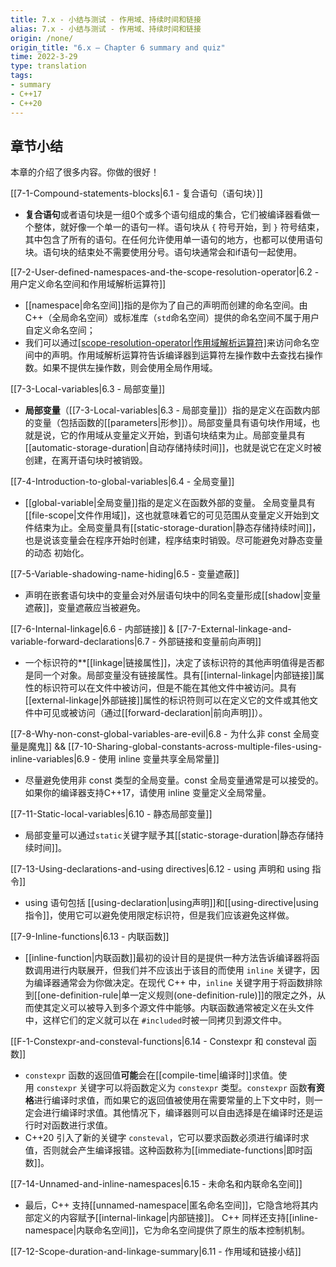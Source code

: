 ```yaml
---
title: 7.x - 小结与测试 - 作用域、持续时间和链接
alias: 7.x - 小结与测试 - 作用域、持续时间和链接
origin: /none/
origin_title: "6.x — Chapter 6 summary and quiz"
time: 2022-3-29
type: translation
tags:
- summary
- C++17
- C++20
---
```


## 章节小结

本章的介绍了很多内容。你做的很好！

[[7-1-Compound-statements-blocks|6.1 - 复合语句（语句块）]]

- **复合语句**或者语句块是一组0个或多个语句组成的集合，它们被编译器看做一个整体，就好像一个单一的语句一样。语句块从 `{` 符号开始，到 `}` 符号结束，其中包含了所有的语句。在任何允许使用单一语句的地方，也都可以使用语句块。语句块的结束处不需要使用分号。语句块通常会和if语句一起使用。

[[7-2-User-defined-namespaces-and-the-scope-resolution-operator|6.2 - 用户定义命名空间和作用域解析运算符]]

- [[namespace|命名空间]]指的是你为了自己的声明而创建的命名空间。由C++（全局命名空间）或标准库（`std`命名空间）提供的命名空间不属于用户自定义命名空间；
- 我们可以通过[[scope-resolution-operator|作用域解析运算符]](`::`)来访问命名空间中的声明。作用域解析运算符告诉编译器到运算符左操作数中去查找右操作数。如果不提供左操作数，则会使用全局作用域。

[[7-3-Local-variables|6.3 - 局部变量]]

- **局部变量**（[[7-3-Local-variables|6.3 - 局部变量]]）指的是定义在函数内部的变量（包括函数的[[parameters|形参]]）。局部变量具有语句块作用域，也就是说，它的作用域从变量定义开始，到语句块结束为止。局部变量具有[[automatic-storage-duration|自动存储持续时间]]，也就是说它在定义时被创建，在离开语句块时被销毁。

[[7-4-Introduction-to-global-variables|6.4 - 全局变量]]

- [[global-variable|全局变量]]指的是定义在函数外部的变量。 全局变量具有[[file-scope|文件作用域]]，这也就意味着它的可见范围从变量定义开始到文件结束为止。全局变量具有[[static-storage-duration|静态存储持续时间]]，也是说该变量会在程序开始时创建，程序结束时销毁。尽可能避免对静态变量的动态 初始化。

[[7-5-Variable-shadowing-name-hiding|6.5 - 变量遮蔽]]

- 声明在嵌套语句块中的变量会对外层语句块中的同名变量形成[[shadow|变量遮蔽]]，变量遮蔽应当被避免。

[[7-6-Internal-linkage|6.6 - 内部链接]] & [[7-7-External-linkage-and-variable-forward-declarations|6.7 - 外部链接和变量前向声明]]

- 一个标识符的**[[linkage|链接属性]]，决定了该标识符的其他声明值得是否都是同一个对象。局部变量没有链接属性。具有[[internal-linkage|内部链接]]属性的标识符可以在文件中被访问，但是不能在其他文件中被访问。具有[[external-linkage|外部链接]]属性的标识符则可以在定义它的文件或其他文件中可见或被访问（通过[[forward-declaration|前向声明]]）。

[[7-8-Why-non-const-global-variables-are-evil|6.8 - 为什么非 const 全局变量是魔鬼]] && [[7-10-Sharing-global-constants-across-multiple-files-using-inline-variables|6.9 - 使用 inline 变量共享全局常量]]

- 尽量避免使用非 const 类型的全局变量。const 全局变量通常是可以接受的。如果你的编译器支持C++17，请使用 inline 变量定义全局常量。

[[7-11-Static-local-variables|6.10 - 静态局部变量]]

- 局部变量可以通过`static`关键字赋予其[[static-storage-duration|静态存储持续时间]]。

[[7-13-Using-declarations-and-using directives|6.12 - using 声明和 using 指令]]

- using 语句包括 [[using-declaration|using声明]]和[[using-directive|using指令]]，使用它可以避免使用限定标识符，但是我们应该避免这样做。

[[7-9-Inline-functions|6.13 - 内联函数]]

- [[inline-function|内联函数]]最初的设计目的是提供一种方法告诉编译器将函数调用进行内联展开，但我们并不应该出于该目的而使用 `inline` 关键字，因为编译器通常会为你做决定。在现代 C++ 中，`inline` 关键字用于将函数排除到[[one-definition-rule|单一定义规则(one-definition-rule)]]的限定之外，从而使其定义可以被导入到多个源文件中能够。内联函数通常被定义在头文件中，这样它们的定义就可以在 `#included`时被一同拷贝到源文件中。

[[F-1-Constexpr-and-consteval-functions|6.14 - Constexpr 和 consteval 函数]]

- `constexpr` 函数的返回值**可能**会在[[compile-time|编译时]]求值。使用 `constexpr` 关键字可以将函数定义为 `constexpr` 类型。`constexpr` 函数**有资格**进行编译时求值，而如果它的返回值被使用在需要常量的上下文中时，则一定会进行编译时求值。其他情况下，编译器则可以自由选择是在编译时还是运行时对函数进行求值。
- C++20 引入了新的关键字 `consteval`，它可以要求函数必须进行编译时求值，否则就会产生编译报错。这种函数称为[[immediate-functions|即时函数]]。

[[7-14-Unnamed-and-inline-namespaces|6.15 - 未命名和内联命名空间]]

- 最后，C++ 支持[[unnamed-namespace|匿名命名空间]]，它隐含地将其内部定义的内容赋予[[internal-linkage|内部链接]]。 C++ 同样还支持[[inline-namespace|内联命名空间]]，它为命名空间提供了原生的版本控制机制。

[[7-12-Scope-duration-and-linkage-summary|6.11 - 作用域和链接小结]]